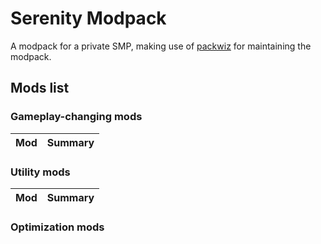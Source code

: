 # Serenity Modpack

A modpack for a private SMP, making use of
[packwiz](https://github.com/packwiz/packwiz) for maintaining the modpack.

## Mods list

### Gameplay-changing mods

| Mod | Summary |
|-----|---------|

### Utility mods

| Mod | Summary |
|-----|---------|

### Optimization mods
